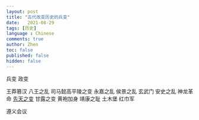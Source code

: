 ```yaml
---
layout: post
title: "古代改变历史的兵变"
date:   2021-08-29
tags: [历史]
language : Chinese
comments: true
author: Zhen
toc: false
published: false
hidden: false
---
```

兵变 政变



王莽篡汉
八王之乱
司马懿高平陵之变
永嘉之乱
侯景之乱
玄武门
安史之乱
神龙革命 
[先天之变](https://zh.wikipedia.org/wiki/%E5%85%88%E5%A4%A9%E4%B9%8B%E8%AE%8A "先天之变")
甘露之变
黄袍加身
靖康之耻
土木堡
红巾军


遵义会议
<!--stackedit_data:
eyJoaXN0b3J5IjpbMTMxNzAwMzUzOSw5ODQyMTc5MjgsMTEwMj
czMjA3NiwtMTU2NTA1MzQ5MSwtODI0MDU4OTY4LC0xNTgwMzA0
MDkxLDE1NTg4MDQyMDhdfQ==
-->